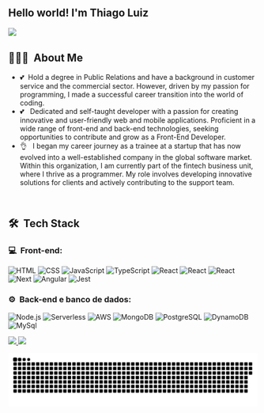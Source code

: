 ## Hello world! I'm Thiago Luiz

<a href="https://www.linkedin.com/in/thiago-luiz-0984191a7/" target="_blank"><img src="https://img.shields.io/badge/-LinkedIn-%230077B5?style=for-the-badge&logo=linkedin&logoColor=white" target="_blank" rel="noopener noreferrer"></a>

<h2> 👨🏻‍💻 &nbsp;About Me </h2>

- 💕 &nbsp;Hold a degree in Public Relations and have a background in customer service and the commercial sector. However, driven by my passion for programming, I made a successful career transition into the world of coding.
- 💕 &nbsp; Dedicated and self-taught developer with a passion for creating innovative and user-friendly web and mobile applications. Proficient in a wide range of front-end and back-end technologies, seeking opportunities to contribute and grow as a Front-End Developer.
- 👌 &nbsp; I began my career journey as a trainee at a startup that has now evolved into a well-established company in the global software market. Within this organization, I am currently part of the fintech business unit, where I thrive as a programmer. My role involves developing innovative solutions for clients and actively contributing to the support team.

<div style="display: inline_block"><br>
 <h2> 🛠 &nbsp;Tech Stack</h2>
  <h3>💻 &nbsp;Front-end:</h3>

![HTML](https://img.shields.io/badge/-HTML-333333?style=flat&logo=HTML5)
![CSS](https://img.shields.io/badge/-CSS-333333?style=flat&logo=CSS3&logoColor=1572B6)
![JavaScript](https://img.shields.io/badge/-JavaScript-333333?style=flat&logo=javascript)
![TypeScript](https://img.shields.io/badge/-TypeScript-333333?style=flat&logo=typescript&logoColor=2D79C7)
![React](https://img.shields.io/badge/-React-333333?style=flat&logo=react)
![React](https://img.shields.io/badge/-React%20Native-333333?style=flat&logo=react)
![React](https://img.shields.io/badge/-React%20Native-333333?style=flat&logo=react)
![Next](https://img.shields.io/badge/-Next-333333?style=flat&logo=next)
![Angular](https://img.shields.io/badge/-Angular-333333?style=flat&logo=angular)
![Jest](https://img.shields.io/badge/-Jest-333333?style=flat&logo=jest&logoColor=E535AB)

<h3>⚙️ &nbsp;Back-end e banco de dados:</h3>

![Node.js](https://img.shields.io/badge/-Node.js-333333?style=flat&logo=node.js)
![Serverless](https://img.shields.io/badge/-Serverless-333333?style=flat&logo=serveless)
![AWS](https://img.shields.io/badge/-AWS-333333?style=flat&logo=AWS)
![MongoDB](https://img.shields.io/badge/-MongoDB-333333?style=flat&logo=mongodb)
![PostgreSQL](https://img.shields.io/badge/-PostgreSQL-333333?style=flat&logo=postgresql)
![DynamoDB](https://img.shields.io/badge/-Dynamodb-333333?style=flat&logo=dynamodb)
![MySql](https://img.shields.io/badge/-MYSQL-333333?style=flat&logo=mysql)

</div>

 <div>
  <a href="https://github.com/RpThiagoluiz">
  <img height="180em" src="https://github-readme-stats.vercel.app/api?username=RpThiagoluiz&show_icons=true&theme=synthwave&include_all_commits=true&count_private=true"/>
  <img height="180em" src="https://github-readme-stats.vercel.app/api/top-langs/?username=RpThiagoluiz&layout=compact&langs_count=7&theme=synthwave"/>
</div>

<div> 
 
 
  ![Snake animation](https://github.com/RpThiagoluiz/RpThiagoluiz/blob/output/github-contribution-grid-snake.svg)

</div>
